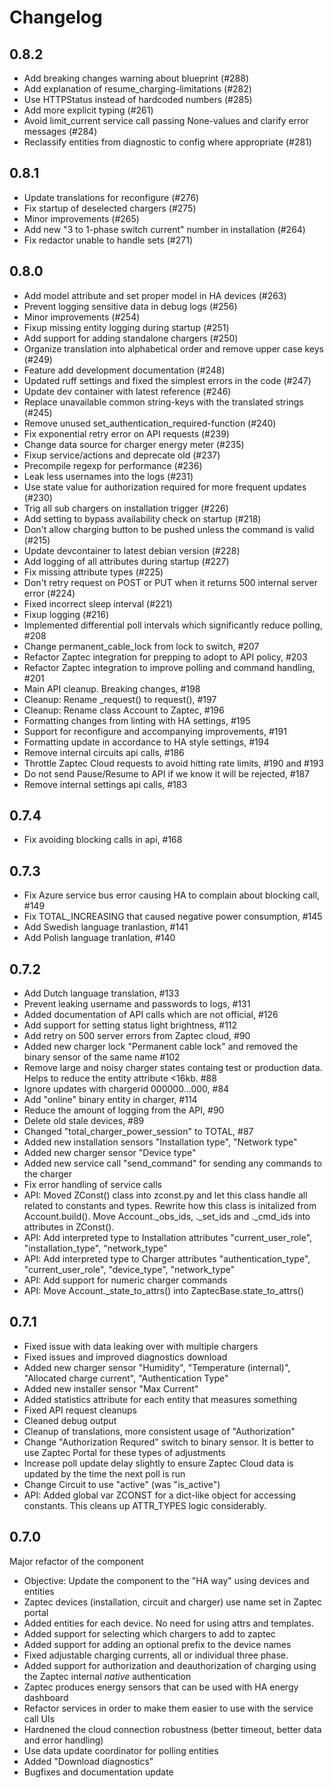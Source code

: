 # Changelog

## 0.8.2

* Add breaking changes warning about blueprint (#288)
* Add explanation of resume_charging-limitations (#282)
* Use HTTPStatus instead of hardcoded numbers (#285)
* Add more explicit typing (#261)
* Avoid limit_current service call passing None-values and clarify error messages (#284)
* Reclassify entities from diagnostic to config where appropriate (#281)

## 0.8.1

* Update translations for reconfigure (#276)
* Fix startup of deselected chargers (#275)
* Minor improvements (#265)
* Add new "3 to 1-phase switch current" number in installation (#264)
* Fix redactor unable to handle sets (#271)

## 0.8.0

* Add model attribute and set proper model in HA devices (#263)
* Prevent logging sensitive data in debug logs (#256)
* Minor improvements (#254)
* Fixup missing entity logging during startup (#251)
* Add support for adding standalone chargers (#250)
* Organize translation into alphabetical order and remove upper case keys (#249)
* Feature add development documentation (#248)
* Updated ruff settings and fixed the simplest errors in the code (#247)
* Update dev container with latest reference (#246)
* Replace unavailable common string-keys with the translated strings (#245)
* Remove unused set_authentication_required-function (#240)
* Fix exponential retry error on API requests (#239)
* Change data source for charger energy meter (#235)
* Fixup service/actions and deprecate old (#237)
* Precompile regexp for performance (#236)
* Leak less usernames into the logs (#231)
* Use state value for authorization required for more frequent updates (#230)
* Trig all sub chargers on installation trigger (#226)
* Add setting to bypass availability check on startup (#218)
* Don't allow charging button to be pushed unless the command is valid (#215)
* Update devcontainer to latest debian version (#228)
* Add logging of all attributes during startup (#227)
* Fix missing attribute types (#225)
* Don't retry request on POST or PUT when it returns 500 internal server error (#224)
* Fixed incorrect sleep interval (#221)
* Fixup logging (#216)
* Implemented differential poll intervals which significantly reduce
  polling, #208
* Change permanent_cable_lock from lock to switch, #207
* Refactor Zaptec integration for prepping to adopt to API policy, #203
* Refactor Zaptec integration to improve polling and command handling, #201
* Main API cleanup. Breaking changes, #198
* Cleanup: Rename _request() to request(), #197
* Cleanup: Rename class Account to Zaptec, #196
* Formatting changes from linting with HA settings, #195
* Support for reconfigure and accompanying improvements, #191
* Formatting update in accordance to HA style settings, #194
* Remove internal circuits api calls, #186
* Throttle Zaptec Cloud requests to avoid hitting rate limits, #190 and #193
* Do not send Pause/Resume to API if we know it will be rejected, #187
* Remove internal settings api calls, #183

## 0.7.4

* Fix avoiding blocking calls in api, #168

## 0.7.3

* Fix Azure service bus error causing HA to complain about blocking call, #149
* Fix TOTAL_INCREASING that caused negative power consumption, #145
* Add Swedish language tranlastion, #141
* Add Polish language tranlation, #140

## 0.7.2

* Add Dutch language translation, #133
* Prevent leaking username and passwords to logs, #131
* Added documentation of API calls which are not official, #126
* Add support for setting status light brightness, #112
* Add retry on 500 server errors from Zaptec cloud, #90
* Added new charger lock "Permanent cable lock" and removed the binary
  sensor of the same name #102
* Remove large and noisy charger states containg test or production data.
  Helps to reduce the entity attribute <16kb. #88
* Ignore updates with chargerid 000000...000, #84
* Add "online" binary entity in charger, #114
* Reduce the amount of logging from the API, #90
* Delete old stale devices, #89
* Changed "total_charger_power_session" to TOTAL, #87
* Added new installation sensors "Installation type", "Network type"
* Added new charger sensor "Device type"
* Added new service call "send_command" for sending any commands to the
  charger
* Fix error handling of service calls
* API: Moved ZConst() class into zconst.py and let this class handle all
  related to constants and types. Rewrite how this class is initalized from
  Account.build(). Move Account._obs_ids, ._set_ids and ._cmd_ids into
  attributes in ZConst().
* API: Add interpreted type to Installation attributes "current_user_role",
  "installation_type", "network_type"
* API: Add interpreted type to Charger attributes "authentication_type",
  "current_user_role", "device_type", "network_type"
* API: Add support for numeric charger commands
* API: Move Account._state_to_attrs() into ZaptecBase.state_to_attrs()

## 0.7.1

* Fixed issue with data leaking over with multiple chargers
* Fixed issues and improved diagnostics download
* Added new charger sensor "Humidity", "Temperature (internal)",
  "Allocated charge current", "Authentication Type"
* Added new installer sensor "Max Current"
* Added statistics attribute for each entity that measures something
* Fixed API request cleanups
* Cleaned debug output
* Cleanup of translations, more consistent usage of "Authorization"
* Change "Authorization Requred" switch to binary sensor. It is better to
  use Zaptec Portal for these types of adjustments
* Increase poll update delay slightly to ensure Zaptec Cloud data is updated
  by the time the next poll is run
* Change Circuit to use "active" (was "is_active")
* API: Added global var ZCONST for a dict-like object for accessing constants.
  This cleans up ATTR_TYPES logic considerably.

## 0.7.0

Major refactor of the component
* Objective: Update the component to the "HA way" using devices and entities
* Zaptec devices (installation, circuit and charger) use name set in Zaptec portal
* Added entities for each device. No need for using attrs and templates.
* Added support for selecting which chargers to add to zaptec
* Added support for adding an optional prefix to the device names
* Fixed adjustable charging currents, all or individual three phase.
* Added support for authorization and deauthorization of charging using the
  Zaptec internal *native* authentication
* Zaptec produces energy sensors that can be used with HA energy dashboard
* Refactor services in order to make them easier to use with the service call UIs
* Hardnened the cloud connection robustness (better timeout, better data and
  error handling)
* Use data update coordinator for polling entities
* Added "Download diagnostics"
* Bugfixes and documentation update
